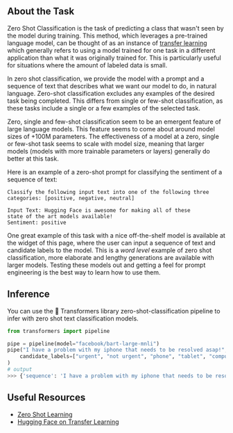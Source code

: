 ## About the Task

Zero Shot Classification is the task of predicting a class that wasn't seen by the model during training. This method, which leverages a pre-trained language model, can be thought of as an instance of [transfer learning](https://www.youtube.com/watch?v=BqqfQnyjmgg) which generally refers to using a model trained for one task in a different application than what it was originally trained for. This is particularly useful for situations where the amount of labeled data is small.

In zero shot classification, we provide the model with a prompt and a sequence of text that describes what we want our model to do, in natural language. Zero-shot classification excludes any examples of the desired task being completed. This differs from single or few-shot classification, as these tasks include a single or a few examples of the selected task.

Zero, single and few-shot classification seem to be an emergent feature of large language models. This feature seems to come about around model sizes of +100M parameters. The effectiveness of a model at a zero, single or few-shot task seems to scale with model size, meaning that larger models (models with more trainable parameters or layers) generally do better at this task.

Here is an example of a zero-shot prompt for classifying the sentiment of a sequence of text:

```
Classify the following input text into one of the following three categories: [positive, negative, neutral]

Input Text: Hugging Face is awesome for making all of these
state of the art models available!
Sentiment: positive

```

One great example of this task with a nice off-the-shelf model is available at the widget of this page, where the user can input a sequence of text and candidate labels to the model. This is a _word level_ example of zero shot classification, more elaborate and lengthy generations are available with larger models. Testing these models out and getting a feel for prompt engineering is the best way to learn how to use them.

## Inference

You can use the 🤗 Transformers library zero-shot-classification pipeline to infer with zero shot text classification models.

```python
from transformers import pipeline

pipe = pipeline(model="facebook/bart-large-mnli")
pipe("I have a problem with my iphone that needs to be resolved asap!",
    candidate_labels=["urgent", "not urgent", "phone", "tablet", "computer"],
)
# output
>>> {'sequence': 'I have a problem with my iphone that needs to be resolved asap!!', 'labels': ['urgent', 'phone', 'computer', 'not urgent', 'tablet'], 'scores': [0.504, 0.479, 0.013, 0.003, 0.002]}
```

## Useful Resources

- [Zero Shot Learning](https://joeddav.github.io/blog/2020/05/29/ZSL.html)
- [Hugging Face on Transfer Learning](https://huggingface.co/course/en/chapter1/4?fw=pt#transfer-learning)

